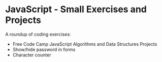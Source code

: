 # JavaScript - Small Exercises and Projects

A roundup of coding exercises:

- Free Code Camp JavaScript Algorithms and Data Structures Projects
- Show/hide password in forms
- Character counter
